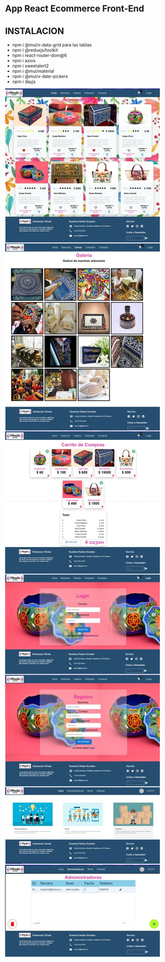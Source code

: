 # App React Ecommerce Front-End

# INSTALACION

- npm i @mui/x-data-grid para las tablas  
- npm i @reduxjs/toolkit
- npm i react-router-dom@6
- npm i axios
- npm i sweetalert2
- npm i @mui/material
- npm i @mui/x-date-pickers
- npm i dayjs


<img src="./src/img/github/App Olinala.jpg" alt="Olinala"/>

<img src="./src/img/github/Galeria.jpg" alt="Galeria"/>

<img src="./src/img/github/Carrito de compras.jpg" alt="Carrito"/>

<img src="./src/img/github/Login.jpg" alt="Login"/>

<img src="./src/img/github/Registro.jpg" alt="Registro"/>

<img src="./src/img/github/Administrador.jpg" alt="Administrador"/>

<img src="./src/img/github/Tablas CRUD.jpg" alt="CRUD"/>